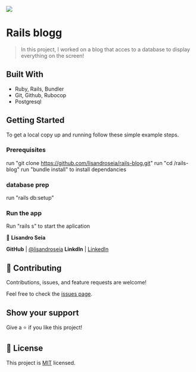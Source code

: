 ![](https://img.shields.io/badge/Microverse-blueviolet)

# Rails blogg

> In this project, I worked on a blog that acces to a database to display everything on the screen!

## Built With

- Ruby, Rails, Bundler
- Git, Github, Rubocop
- Postgresql

## Getting Started

To get a local copy up and running follow these simple example steps.

### Prerequisites

run "git clone https://github.com/lisandroseia/rails-blog.git"
run "cd /rails-blog"
run "bundle install" to install dependancies

### database prep

run "rails db:setup"
### Run the app

Run "rails s" to start the aplication

👤 **Lisandro Seia**

 **GitHub**  | [@lisandroseia](https://github.com/lisandroseia)
 **LinkdIn** | [LinkedIn](https://www.linkedin.com/in/lisandro-seia-295120225/)

## 🤝 Contributing

Contributions, issues, and feature requests are welcome!

Feel free to check the [issues page](../../issues/).

## Show your support

Give a ⭐️ if you like this project!

## 📝 License

This project is [MIT](./MIT.md) licensed.
